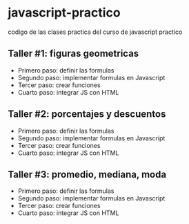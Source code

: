 # javascript-practico
codigo de las clases practica del curso de javascript practico

## Taller #1: figuras geometricas

- Primero paso: definir las formulas
- Segundo paso: implementar formulas en Javascript
- Tercer paso: crear funciones
- Cuarto paso: integrar JS con HTML

## Taller #2: porcentajes y descuentos

- Primero paso: definir las formulas
- Segundo paso: implementar formulas en Javascript
- Tercer paso: crear funciones
- Cuarto paso: integrar JS con HTML

## Taller #3: promedio, mediana, moda

- Primero paso: definir las formulas
- Segundo paso: implementar formulas en Javascript
- Tercer paso: crear funciones
- Cuarto paso: integrar JS con HTML